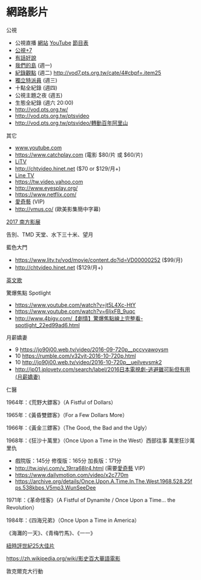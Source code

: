 # 網路影片
公視
* 公視直播 [網站](http://www.pts.org.tw/ptslive/live/) [YouTube](https://youtu.be/zjGR32QyTkQ) [節目表](https://docs.google.com/spreadsheets/d/11-2PV-m-nO05dYpdeviXdp75E08QNBAuX9f1IrG68Tk/pubhtml)
* [公視+7](http://vod7.pts.org.tw)
* [有話好說](https://www.youtube.com/user/PTSTalk)
* [我們的島](https://www.youtube.com/channel/UCiNrmbGfxRnzVVqg4a9banQ) (週一)
* [紀錄觀點](https://www.youtube.com/channel/UCVrJDXSpLMtnCfK5ckK3vAg) (週二) http://vod7.pts.org.tw/cate/4#cbpf=.item25
* <a href="https://www.youtube.com/user/news50402">獨立特派員</a> (週三)
* 十點全紀錄 (週四)
* 公視主題之夜 (週五)
* 生態全紀錄 (週六 20:00)
* http://vod.pts.org.tw/
* http://vod.pts.org.tw/ptsvideo
* http://vod.pts.org.tw/ptsvideo/轉動百年阿里山

其它
* www.youtube.com
* https://www.catchplay.com (電影 $80/片 或 $60/片)
* [LiTV](https://www.litv.tv)
* http://chtvideo.hinet.net ($70 or $129/月+)
* [Line TV](https://tv.line.me)
* https://tw.video.yahoo.com
* http://www.eyesplay.org/
* https://www.netflix.com/
* [愛奇藝](http://tw.iqiyi.com) (VIP)
* http://vmus.co/ (歐美影集簡中字幕)

[2017 南方影展](http://tw.iqiyi.com/kszt/2017southtaiwan.html)

告別、TMD 天堂、水下三十米、望月

藍色大門
* https://www.litv.tv/vod/movie/content.do?id=VD00000252 ($99/月)
* http://chtvideo.hinet.net ($129/月+)

[英文歌](../english_song.md)

驚爆焦點 Spotlight
* https://www.youtube.com/watch?v=jt5L4Xc-HtY
* https://www.youtube.com/watch?v=6ljxFB_9uqc
* http://www.4bigv.com/【劇情】驚爆焦點線上完整看-spotlight_22ed99ad6.html

月薪嬌妻
* 9 https://jo90j00.web.tv/video/2016-09-720p__pccvvawoysm
* 10 https://rumble.com/v32vjt-2016-10-720p.html
* 10 http://jo90j00.web.tv/video/2016-10-720p__ueilvevsmk2
* http://jp01.jplovetv.com/search/label/2016日本電視劇-逃避雖可恥但有用(月薪嬌妻)

仁醫

1964年：《荒野大鏢客》（A Fistful of Dollars）

1965年：《黃昏雙鏢客》（For a Few Dollars More）

1966年：《黃金三鏢客》（The Good, the Bad and the Ugly）

1968年：《狂沙十萬里》（Once Upon a Time in the West）西部往事 萬里狂沙萬里仇
* 戲院版：145分 修復版：165分 加長版：171分
* http://tw.iqiyi.com/v_19rra68lr4.html (需要[愛奇藝](http://tw.iqiyi.com) VIP)
* https://www.dailymotion.com/video/x2c770m
* https://archive.org/details/Once.Upon.A.Time.In.The.West.1968.528.25fps.538kbps.V5mp3.WunSeeDee

1971年：《革命怪客》（A Fistful of Dynamite / Once Upon a Time... the Revolution）

1984年：《四海兄弟》（Once Upon a Time in America）

《海灘的一天》、《青梅竹馬》、《一一》

[紐時評世紀25大佳片](https://newtalk.tw/news/view/2017-06-12/89091)

https://zh.wikipedia.org/wiki/影史百大華語電影

敦克爾克大行動
